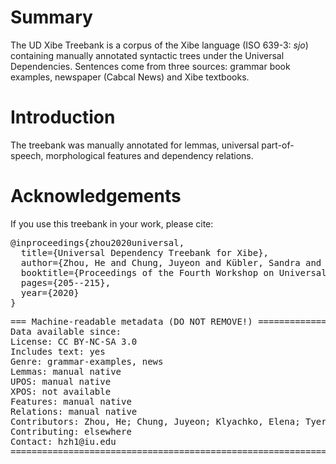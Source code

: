 # Summary

The UD Xibe Treebank is a corpus of the Xibe language (ISO 639-3: *sjo*) containing manually annotated syntactic trees under the Universal Dependencies. Sentences come from three sources: grammar book examples, newspaper (Cabcal News) and Xibe textbooks. 

# Introduction

The treebank was manually annotated for lemmas, universal part-of-speech, morphological features and dependency relations. 

# Acknowledgements

If you use this treebank in your work, please cite:

<pre>
@inproceedings{zhou2020universal,
  title={Universal Dependency Treebank for Xibe},
  author={Zhou, He and Chung, Juyeon and Kübler, Sandra and Tyers, Francis},
  booktitle={Proceedings of the Fourth Workshop on Universal Dependencies (UDW 2020)},
  pages={205--215},
  year={2020}
}
</pre>

<pre>
=== Machine-readable metadata (DO NOT REMOVE!) ================================
Data available since: 
License: CC BY-NC-SA 3.0
Includes text: yes
Genre: grammar-examples, news
Lemmas: manual native
UPOS: manual native
XPOS: not available
Features: manual native
Relations: manual native
Contributors: Zhou, He; Chung, Juyeon; Klyachko, Elena; Tyers, Francis; Kübler, Sandra
Contributing: elsewhere
Contact: hzh1@iu.edu
===============================================================================
</pre>


